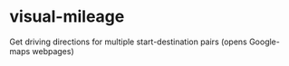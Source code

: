 # visual-mileage
Get driving directions for multiple start-destination pairs (opens Google-maps webpages)
